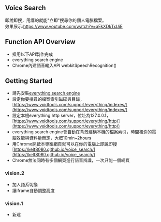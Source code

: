 ## Voice Search
即說即搜，用講的就能"立即"搜尋你的個人電腦檔案。
<br>效果展示:https://www.youtube.com/watch?v=aEkXDkTxUiE


## Function API Overview
* 採用以下API製作完成
* everything search engine
* Chrome內建語音輸入API webkitSpeechRecognition()


## Getting Started
* 請先安裝[everything search engine](https://www.voidtools.com/)
* 設定你要搜尋的檔案索引磁碟與目錄，[https://www.voidtools.com/support/everything/indexes/](https://www.voidtools.com/support/everything/indexes/)
* 設定本機everything http server，位址為127.0.0.1，[https://www.voidtools.com/support/everything/http/](https://www.voidtools.com/support/everything/http/)
* everything search engine會自動在背景建構本機的檔案索引，時間視你的電腦效能與資料量而定，大概10min~2hours
* 用Chrome開啟本專案網頁就可以在你的電腦上即說即搜[https://kelt8080.github.io/voice_search/](https://kelt8080.github.io/voice_search/)
* Chrome無法同時有多個網頁進行語音辨識，一次只能一個網頁

### vision.2
* 加入語系切換
* 讓iframe自動調整高度

### vision.1
* 新建

